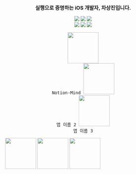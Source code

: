 <h3 align="center">
실행으로 증명하는 iOS 개발자, 차상진입니다.
</h3>
  
<p align="center">
<!-- <img src="https://img.shields.io/badge/Swift-F05138?style=flat-square&logo=Swift&logoColor=white"/></a> -->
<!-- <img src="https://img.shields.io/badge/iOS-000000?style=flat-square&logo=iOS&logoColor=white"/></a> -->
  <img src="https://img.shields.io/badge/SwiftUI-F05138?style=flat-square&logo=Swift&logoColor=white"/></a>
  <img src="https://img.shields.io/badge/UIKit-FFFFFF?style=flat-square&logo=Swift&logoColor=orange"/></a>
  <img src="https://img.shields.io/badge/RxSwift-FF4CB3?style=flat-square&logo=reactivex&logoColor=pink"/></a>
<br>
<img src="https://img.shields.io/badge/Xcode-147EFB?style=flat-square&logo=Xcode&logoColor=white"/></a>
<img src="https://img.shields.io/badge/Figma-A259FF?style=flat-square&logo=Figma&logoColor=white"/></a>
<img src="https://img.shields.io/badge/Notion-000000?style=flat-square&logo=Notion&logoColor=white"/></a>

</p>


<!--
[Top language by commit](http://github-profile-summary-cards.vercel.app/api/cards/most-commit-language?username=SsangG77&theme=tokyonight)
![Top language by repo](http://github-profile-summary-cards.vercel.app/api/cards/repos-per-language?username=SsangG77&theme=tokyonight)

[![Jeasung's github stats](https://github-readme-stats.vercel.app/api?username=SsangG77)](https://github.com/anuraghazra/github-readme-stats)
-->



<div align="center">
  <kbd>
    <img src="https://github.com/user-attachments/assets/3aa31039-5500-4113-96e7-e394e434e389" width="100">
    <br>
    Notion-Mind
  </kbd> 
  <kbd>
    <img src="이미지2.png" width="100">
    <br>
    앱 이름 2
  </kbd> 
  <kbd>
    <img src="이미지3.png" width="100">
    <br>
    앱 이름 3
  </kbd>

</div>

<p>
  <img src="https://github.com/user-attachments/assets/3aa31039-5500-4113-96e7-e394e434e389" width="100">
  <img src="https://github.com/user-attachments/assets/3aa31039-5500-4113-96e7-e394e434e389" width="100">
  <img src="https://github.com/user-attachments/assets/3aa31039-5500-4113-96e7-e394e434e389" width="100">
</p>





